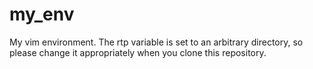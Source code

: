 # my_env

My vim environment.
The rtp variable is set to an arbitrary directory, so please change it 
appropriately when you clone this repository.
